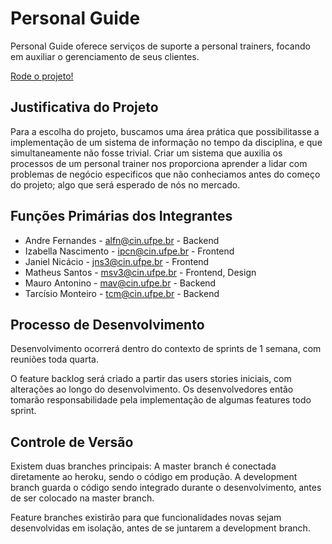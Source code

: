 # Personal Guide
Personal Guide oferece serviços de suporte a personal trainers, focando em auxiliar o gerenciamento de seus clientes.

[Rode o projeto!](https://personalguide.herokuapp.com)

## **Justificativa do Projeto**

Para a escolha do projeto, buscamos uma área prática que possibilitasse a implementação de um sistema de informação no tempo da disciplina, e que simultaneamente não fosse trivial. Criar um sistema que auxilia os processos de um personal trainer nos proporciona aprender a lidar com problemas de negócio especificos que não conheciamos antes do começo do projeto; algo que será esperado de nós no mercado.

## **Funções Primárias dos Integrantes**

- Andre Fernandes - alfn@cin.ufpe.br - Backend
- Izabella Nascimento - ipcn@cin.ufpe.br - Frontend
- Janiel Nicácio - jns3@cin.ufpe.br - Frontend
- Matheus Santos - msv3@cin.ufpe.br - Frontend, Design
- Mauro Antonino - mav@cin.ufpe.br - Backend
- Tarcísio Monteiro - tcm@cin.ufpe.br - Backend

## **Processo de Desenvolvimento**

Desenvolvimento ocorrerá dentro do contexto de sprints de 1 semana, com reuniões toda quarta.

O feature backlog será criado a partir das users stories iniciais, com alterações ao longo do desenvolvimento. Os desenvolvedores então tomarão responsabilidade pela implementação de algumas features todo sprint.

## **Controle de Versão**

Existem duas branches principais: A master branch é conectada diretamente ao heroku, sendo o código em produção. A development branch guarda o código sendo integrado durante o desenvolvimento, antes de ser colocado na master branch.

Feature branches existirão para que funcionalidades novas sejam desenvolvidas em isolação, antes de se juntarem a development branch.
